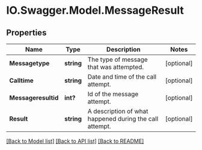 # IO.Swagger.Model.MessageResult
## Properties

Name | Type | Description | Notes
------------ | ------------- | ------------- | -------------
**Messagetype** | **string** | The type of message that was attempted. | [optional] 
**Calltime** | **string** | Date and time of the call attempt. | [optional] 
**Messageresultid** | **int?** | Id of the message attempt. | [optional] 
**Result** | **string** | A description of what happened during the call attempt. | [optional] 

[[Back to Model list]](../README.md#documentation-for-models) [[Back to API list]](../README.md#documentation-for-api-endpoints) [[Back to README]](../README.md)


